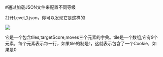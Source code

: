 #通过加载JSON文件来配置不同等级

打开Level_1.json，你可以发现它是这样的

![](http://7u2osj.com1.z0.glb.clouddn.com/leveljson.png)

它是一个包含tiles,targetScore,moves三个元素的字典。tile是一个数组,它有9个元素，每个元素表示每一行，如果tile的制是1，这就表示包含了一个Cookie，如果是0
